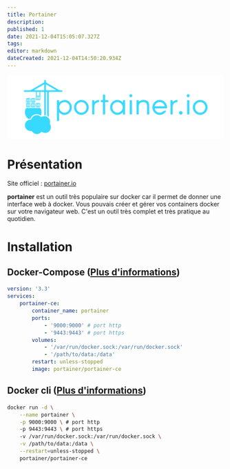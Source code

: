 ```yaml
---
title: Portainer
description: 
published: 1
date: 2021-12-04T15:05:07.327Z
tags: 
editor: markdown
dateCreated: 2021-12-04T14:50:20.934Z
---
```


![portainer_banner.png](/wiki-assets/portainer_banner.png)

# Présentation

Site officiel : [portainer.io](https://www.portainer.io/)

**portainer** est un outil très populaire sur docker car il permet de donner une interface web à docker. Vous pouvais créer et gérer vos containers docker sur votre navigateur web. C'est un outil très complet et très pratique au quotidien.

# Installation
## Docker-Compose ([Plus d'informations](https://docs.linuxserver.io/general/docker-compose))
```yaml
version: '3.3'
services:
    portainer-ce:
        container_name: portainer
        ports:
            - '9000:9000' # port http
            - '9443:9443' # port https
        volumes:
            - '/var/run/docker.sock:/var/run/docker.sock'
            - '/path/to/data:/data'
        restart: unless-stopped
        image: portainer/portainer-ce
```
## Docker cli ([Plus d'informations](https://docs.docker.com/engine/reference/commandline/cli/))
```bash
docker run -d \
	--name portainer \
	-p 9000:9000 \ # port http
	-p 9443:9443 \ # port https
	-v /var/run/docker.sock:/var/run/docker.sock \
	-v /path/to/data:/data \
	--restart=unless-stopped \
	portainer/portainer-ce
```
